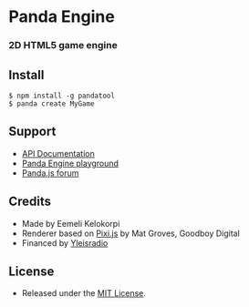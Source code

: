# Panda Engine

### 2D HTML5 game engine

## Install

	$ npm install -g pandatool
	$ panda create MyGame

## Support

- [API Documentation](http://www.pandajs.net/engine/docs)
- [Panda Engine playground](http://www.pandajs.net/engine/playground)
- [Panda.js forum](http://www.html5gamedevs.com/forum/19-pandajs/)

## Credits

- Made by Eemeli Kelokorpi
- Renderer based on [Pixi.js](http://www.pixijs.com) by Mat Groves, Goodboy Digital
- Financed by [Yleisradio](http://en.wikipedia.org/wiki/Yle)

## License

- Released under the [MIT License](http://opensource.org/licenses/MIT).
